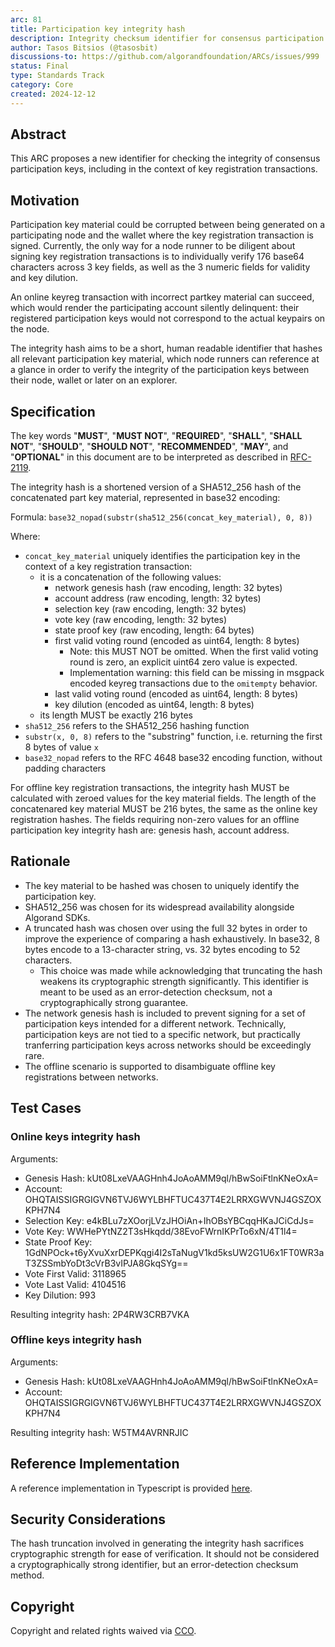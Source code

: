 ```yaml
---
arc: 81
title: Participation key integrity hash
description: Integrity checksum identifier for consensus participation keys & key registration transactions
author: Tasos Bitsios (@tasosbit)
discussions-to: https://github.com/algorandfoundation/ARCs/issues/999
status: Final
type: Standards Track
category: Core
created: 2024-12-12
---
```


## Abstract

This ARC proposes a new identifier for checking the integrity of consensus participation keys, including in the context of key registration transactions.

## Motivation

Participation key material could be corrupted between being generated on a participating node and the wallet where the key registration transaction is signed. Currently, the only way for a node runner to be diligent about signing key registration transactions is to individually verify 176 base64 characters across 3 key fields, as well as the 3 numeric fields for validity and key dilution.

An online keyreg transaction with incorrect partkey material can succeed, which would render the participating account silently delinquent: their registered participation keys would not correspond to the actual keypairs on the node.

The integrity hash aims to be a short, human readable identifier that hashes all relevant participation key material, which node runners can reference at a glance in order to verify the integrity of the participation keys between their node, wallet or later on an explorer.

## Specification
The key words "**MUST**", "**MUST NOT**", "**REQUIRED**", "**SHALL**", "**SHALL NOT**", "**SHOULD**", "**SHOULD NOT**", "**RECOMMENDED**", "**MAY**", and "**OPTIONAL**" in this document are to be interpreted as described in <a href="https://www.ietf.org/rfc/rfc2119.txt">RFC-2119</a>.

The integrity hash is a shortened version of a SHA512_256 hash of the concatenated part key material, represented in base32 encoding:

Formula: `base32_nopad(substr(sha512_256(concat_key_material), 0, 8))`

Where:

- `concat_key_material` uniquely identifies the participation key in the context of a key registration transaction:
    - it is a concatenation of the following values:
        - network genesis hash (raw encoding, length: 32 bytes)
        - account address (raw encoding, length: 32 bytes)
        - selection key (raw encoding, length: 32 bytes)
        - vote key (raw encoding, length: 32 bytes)
        - state proof key (raw encoding, length: 64 bytes)
        - first valid voting round (encoded as uint64, length: 8 bytes)
            - Note: this MUST NOT be omitted. When the first valid voting round is zero, an explicit uint64 zero value is expected.
            - Implementation warning: this field can be missing in msgpack encoded keyreg transactions due to the `omitempty` behavior.
        - last valid voting round (encoded as uint64, length: 8 bytes)
        - key dilution (encoded as uint64, length: 8 bytes)
    - its length MUST be exactly 216 bytes
- `sha512_256` refers to the SHA512_256 hashing function
- `substr(x, 0, 8)` refers to the "substring" function, i.e. returning the first 8 bytes of value `x`
- `base32_nopad` refers to the RFC 4648 base32 encoding function, without padding characters

For offline key registration transactions, the integrity hash MUST be calculated with zeroed values for the key material fields. The length of the concatenared key material MUST be 216 bytes, the same as the online key registration hashes. The fields requiring non-zero values for an offline participation key integrity hash are: genesis hash, account address.

## Rationale

- The key material to be hashed was chosen to uniquely identify the participation key.
- SHA512_256 was chosen for its widespread availability alongside Algorand SDKs.
- A truncated hash was chosen over using the full 32 bytes in order to improve the experience of comparing a hash exhaustively. In base32, 8 bytes encode to a 13-character string, vs. 32 bytes encoding to 52 characters.
    - This choice was made while acknowledging that truncating the hash weakens its cryptographic strength significantly. This identifier is meant to be used as an error-detection checksum, not a cryptographically strong guarantee.
- The network genesis hash is included to prevent signing for a set of participation keys intended for a different network. Technically, participation keys are not tied to a specific network, but practically tranferring participation keys across networks should be exceedingly rare.
- The offline scenario is supported to disambiguate offline key registrations between networks.

## Test Cases

### Online keys integrity hash

Arguments:

- Genesis Hash: kUt08LxeVAAGHnh4JoAoAMM9ql/hBwSoiFtlnKNeOxA=
- Account: OHQTAISSIGRGIGVN6TVJ6WYLBHFTUC437T4E2LRRXGWVNJ4GSZOXKPH7N4
- Selection Key: e4kBLu7zXOorjLVzJHOiAn+IhOBsYBCqqHKaJCiCdJs=
- Vote Key: WWHePYtNZ2T3sHkqdd/38EvoFWrnIKPrTo6xN/4T1l4=
- State Proof Key: 1GdNPOck+t6yXvuXxrDEPKqgi4I2sTaNugV1kd5ksUW2G1U6x1FT0WR3aT3ZSSmbYoDt3cVrB3vIPJA8GkqSYg==
- Vote First Valid: 3118965
- Vote Last Valid: 4104516
- Key Dilution: 993

Resulting integrity hash: 2P4RW3CRB7VKA

### Offline keys integrity hash

Arguments:

- Genesis Hash: kUt08LxeVAAGHnh4JoAoAMM9ql/hBwSoiFtlnKNeOxA=
- Account: OHQTAISSIGRGIGVN6TVJ6WYLBHFTUC437T4E2LRRXGWVNJ4GSZOXKPH7N4

Resulting integrity hash: W5TM4AVRNRJIC

## Reference Implementation

A reference implementation in Typescript is provided [here](../assets/arc-0081/src/index.ts).

## Security Considerations

The hash truncation involved in generating the integrity hash sacrifices cryptographic strength for ease of verification. It should not be considered a cryptographically strong identifier, but an error-detection checksum method.

## Copyright

Copyright and related rights waived via <a href="https://creativecommons.org/publicdomain/zero/1.0/">CCO</a>.
